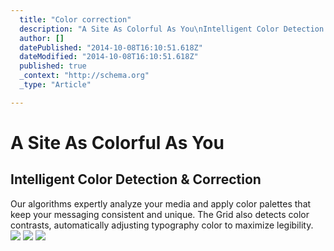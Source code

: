 ```yaml
---
  title: "Color correction"
  description: "A Site As Colorful As You\nIntelligent Color Detection &amp; Correction\nOur algorithms expertly analyze your media and apply color palettes that keep your messag"
  author: []
  datePublished: "2014-10-08T16:10:51.618Z"
  dateModified: "2014-10-08T16:10:51.618Z"
  published: true
  _context: "http://schema.org"
  _type: "Article"

---
```

# A Site As Colorful As You

## Intelligent Color Detection & Correction

Our algorithms expertly analyze your media and apply color palettes that keep your messaging consistent and unique. The Grid also detects color contrasts, automatically adjusting typography color to maximize legibility.
![](https://s3-us-west-2.amazonaws.com/cdn.thegrid.io/assets/images/purus-01.jpg)
![](https://s3-us-west-2.amazonaws.com/cdn.thegrid.io/assets/images/purus-02.jpg)
![](https://s3-us-west-2.amazonaws.com/cdn.thegrid.io/assets/images/purus-03.jpg)